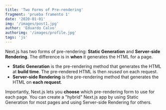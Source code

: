 ```yaml
---
title: 'Two Forms of Pre-rendering'
fragment: 'prueba framento 1'
date: '2020-01-01'
img: '/images/post1.jpg'
author: 'Eduardo Calvo'
authorimg: '/images/profile.jpg'
tags: 'js'
---
```


Next.js has two forms of pre-rendering: **Static Generation** and **Server-side Rendering**. The difference is in **when** it generates the HTML for a page.

- **Static Generation** is the pre-rendering method that generates the HTML at **build time**. The pre-rendered HTML is then _reused_ on each request.
- **Server-side Rendering** is the pre-rendering method that generates the HTML on **each request**.

Importantly, Next.js lets you **choose** which pre-rendering form to use for each page. You can create a "hybrid" Next.js app by using Static Generation for most pages and using Server-side Rendering for others.